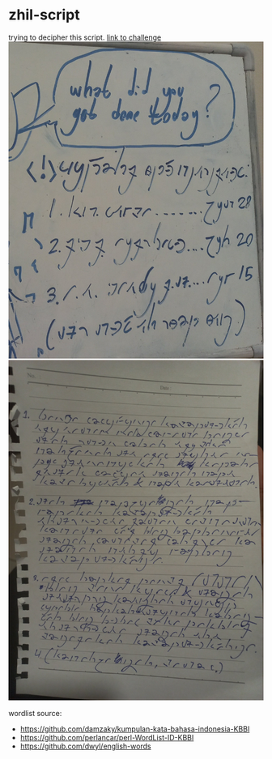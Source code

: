 # zhil-script

trying to decipher this script. [link to challenge](https://twitter.com/zhil_arf/status/1668291209390067712)
![Alt text](source0.jpeg)
![Alt text](source1.jpeg)

wordlist source:
- https://github.com/damzaky/kumpulan-kata-bahasa-indonesia-KBBI
- https://github.com/perlancar/perl-WordList-ID-KBBI
- https://github.com/dwyl/english-words